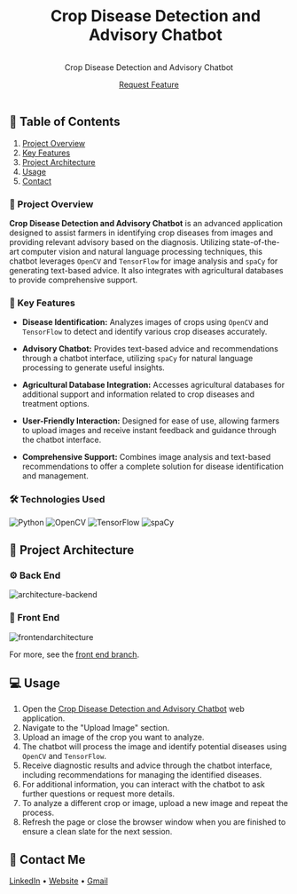 <div align="center">
  <div id="user-content-toc">
    <ul>
      <summary><h1 style="display: inline-block;">Crop Disease Detection and Advisory Chatbot</h1></summary>
    </ul>
  </div>
  
  <p>Crop Disease Detection and Advisory Chatbot</p>
    <a href="https://example-crop-disease-chatbot-url.com" target="_blank">Request Feature</a>
</div>
<br>

## 📝 Table of Contents

1. [Project Overview](#introduction)
2. [Key Features](#features)
3. [Project Architecture](#arch)
4. [Usage](#usage)
5. [Contact](#contact)

<a name="introduction"></a>
### 🔌 Project Overview

**Crop Disease Detection and Advisory Chatbot** is an advanced application designed to assist farmers in identifying crop diseases from images and providing relevant advisory based on the diagnosis. Utilizing state-of-the-art computer vision and natural language processing techniques, this chatbot leverages `OpenCV` and `TensorFlow` for image analysis and `spaCy` for generating text-based advice. It also integrates with agricultural databases to provide comprehensive support.

### 🔌 Key Features

- **Disease Identification:** Analyzes images of crops using `OpenCV` and `TensorFlow` to detect and identify various crop diseases accurately.

- **Advisory Chatbot:** Provides text-based advice and recommendations through a chatbot interface, utilizing `spaCy` for natural language processing to generate useful insights.

- **Agricultural Database Integration:** Accesses agricultural databases for additional support and information related to crop diseases and treatment options.

- **User-Friendly Interaction:** Designed for ease of use, allowing farmers to upload images and receive instant feedback and guidance through the chatbot interface.

- **Comprehensive Support:** Combines image analysis and text-based recommendations to offer a complete solution for disease identification and management.

### 🛠️ Technologies Used

![Python](https://img.shields.io/badge/python-3670A0?style=for-the-badge&logo=python&logoColor=ffdd54)
![OpenCV](https://img.shields.io/badge/OpenCV-%230B74A5.svg?style=for-the-badge&logo=opencv&logoColor=white)
![TensorFlow](https://img.shields.io/badge/TensorFlow-%23FF6F00.svg?style=for-the-badge&logo=tensorflow&logoColor=white)
![spaCy](https://img.shields.io/badge/spaCy-%233C6F82.svg?style=for-the-badge&logo=spacy&logoColor=white)

<a name="arch"></a>
## 📝 Project Architecture

### ⚙️ Back End

![architecture-backend](https://example.com/backend-architecture-image)

### 🎨 Front End

![frontendarchitecture](https://example.com/frontend-architecture-image)

For more, see the [front end branch](https://github.com/your-repo/frontend).

<a name="usage"></a>
## 💻 Usage

1. Open the [Crop Disease Detection and Advisory Chatbot](https://example-crop-disease-chatbot-url.com) web application.
2. Navigate to the "Upload Image" section.
3. Upload an image of the crop you want to analyze.
4. The chatbot will process the image and identify potential diseases using `OpenCV` and `TensorFlow`.
5. Receive diagnostic results and advice through the chatbot interface, including recommendations for managing the identified diseases.
6. For additional information, you can interact with the chatbot to ask further questions or request more details.
7. To analyze a different crop or image, upload a new image and repeat the process.
8. Refresh the page or close the browser window when you are finished to ensure a clean slate for the next session.

<a name="contact"></a>
## 📨 Contact Me

[LinkedIn](https://www.linkedin.com/in/ibtissam-ech-chaibi/) •
[Website](https://ibtissamportfolio.netlify.app/) •
[Gmail](ibtissam.echchaibi@gmail.com)
